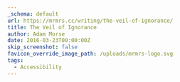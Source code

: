 ```yaml
---
_schema: default
url: https://mrmrs.cc/writing/the-veil-of-ignorance/
title: The Veil of Ignorance
author: Adam Morse
date: 2016-03-23T00:00:00Z
skip_screenshot: false
favicon_override_image_path: /uploads/mrmrs-logo.svg
tags:
  - Accessibility
---
```


